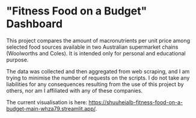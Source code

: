 # "Fitness Food on a Budget" Dashboard

This project compares the amount of macronutrients per unit price among selected food sources available in two Australian supermarket chains (Woolworths and Coles). It is intended only for personal and educational purpose.

The data was collected and then aggregated from web scraping, and I am trying to minimise the number of requests on the scripts. I do not take any liabilities for any consequences resulting from the use of this project by others, nor am I affiliated with any of these companies.

The current visualisation is here: https://shuuheialb-fitness-food-on-a-budget-main-whza79.streamlit.app/.
